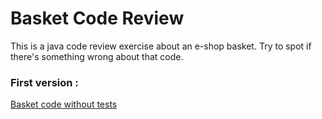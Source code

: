 # Basket Code Review

This is a java code review exercise about an e-shop basket.
Try to spot if there's something wrong about that code.

### First version :
 
[Basket code without tests](https://github.com/Tarcaye/shodo-pr/pull/1/files)

